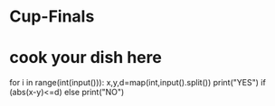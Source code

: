 # Cup-Finals
# cook your dish here
for i in range(int(input())):
        x,y,d=map(int,input().split())
        print("YES") if (abs(x-y)<=d) else print("NO")
